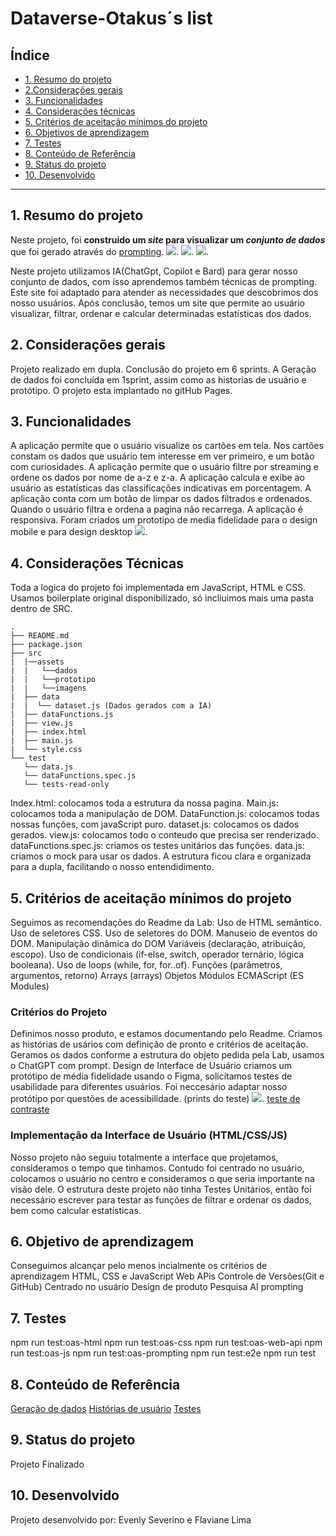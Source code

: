 # Dataverse-Otakus´s list

## Índice

* [1. Resumo do projeto](#1-resumo-do-projeto)
* [2.Considerações gerais](#2-considerações-gerais)
* [3. Funcionalidades](#3-funcionalidades)
* [4. Considerações técnicas](#4-considerações-técnicas)
* [5. Critérios de aceitação mínimos do projeto](#5-critérios-de-aceitação-mínimos-do-projeto)
* [6. Objetivos de aprendizagem](#6-objetivos-de-aprendizagem)
* [7. Testes](#7-testes)
* [8. Conteúdo de Referência](#8-conteúdo-de-referência)
* [9. Status do projeto](#status-do-projeto)
* [10. Desenvolvido](#desenvolvido)
***



## 1. Resumo do projeto

Neste projeto, foi **construido um _site_ para visualizar um
_conjunto de dados_** que foi gerado através do [prompting](https://chat.openai.com/share/fcb50355-1a5e-4b1c-8877-dca5a272149d).
![](src/assets/dados/dados_1.png).
![](src/assets/dados/dados_2.png).
![](src/assets/dados/dados_3.png).

Neste projeto utilizamos IA(ChatGpt, Copilot e Bard) para gerar nosso conjunto de dados, com isso aprendemos também técnicas de prompting.
Este site foi adaptado para atender as necessidades que descobrimos dos nosso usuários.
Após conclusão, temos um site que permite ao usuário visualizar, filtrar, ordenar e calcular determinadas estatísticas dos dados.

## 2. Considerações gerais

Projeto realizado em dupla.
Conclusão do projeto em 6 sprints.
A Geração de dados foi concluída em 1sprint, assim como as historias de usuário e protótipo.
O projeto esta implantado no gitHub Pages.


## 3. Funcionalidades

A aplicação permite que o usuário visualize os cartões em tela. Nos cartões constam os dados que usuário tem interesse em ver primeiro, e um botão com curiosidades.
A aplicação permite que o usuário filtre por streaming e ordene os dados por nome de a-z e z-a.
A aplicação calcula e exibe ao usuário as estatísticas das classificações indicativas em porcentagem.
A aplicação conta com um botão de limpar os dados filtrados e ordenados.
Quando o usuário filtra e ordena a pagina não recarrega.
A aplicação é responsiva.
Foram criados um prototipo de media fidelidade para o design mobile e para design desktop
![](src/assets/prototipo/Dataverseotakus'list%20(2).png).


## 4. Considerações Técnicas

Toda a logica do projeto foi implementada em JavaScript, HTML e CSS.
Usamos boilerplate original disponibilizado, só incliuimos mais uma pasta dentro de SRC.

```text
.
├── README.md
├── package.json
├── src
|  |──assets
|  |   └──dados
|  |   └──prototipo
|  |   └──imagens
|  ├── data 
|  |  └── dataset.js (Dados gerados com a IA)
|  ├── dataFunctions.js
|  ├── view.js
|  ├── index.html
|  ├── main.js
|  └── style.css
└── test
   └── data.js
   └── dataFunctions.spec.js
   └── tests-read-only
```

Index.html: colocamos toda a estrutura da nossa pagina.
Main.js: colocamos toda a manipulação de DOM.
DataFunction.js: colocamos todas nossas funções, com javaScript puro.
dataset.js: colocamos os dados gerados.
view.js: colocamos todo o conteudo que precisa ser renderizado.
dataFunctions.spec.js: criamos os testes unitários das funções.
data.js: criamos o mock para usar os dados.
A estrutura ficou clara e organizada para a dupla, facilitando o nosso entendidimento.

## 5. Critérios de aceitação mínimos do projeto

Seguimos as recomendações do Readme da Lab:
Uso de HTML semântico.
Uso de seletores CSS.
Uso de seletores do DOM.
Manuseio de eventos do DOM.
Manipulação dinâmica do DOM
Variáveis (declaração, atribuição, escopo).
Uso de condicionais (if-else, switch, operador ternário, lógica booleana).
Uso de loops (while, for, for..of).
Funções (parâmetros, argumentos, retorno)
Arrays (arrays)
Objetos
Módulos ECMAScript (ES Modules)

### Critérios do Projeto
Definimos nosso produto, e estamos documentando pelo Readme.
Criamos as histórias de usários com definição de pronto e critérios de aceitação.
Geramos os dados conforme a estrutura do objeto pedida pela Lab, usamos o ChatGPT com prompt.
Design de Interface de Usuário criamos um protótipo de média fidelidade usando o Figma, solicitamos testes de usabilidade para diferentes usuários. Foi neccesário adaptar nosso protótipo por questões de acessibilidade.
(prints do teste)
![](src/assets/prototipo/testecontraste.png).
 [teste de contraste](https://trello.com/1/cards/659846fe5a6556bae6296b7e/attachments/65a0614f59955a0310c1c3a1/download/testecontraste)

### Implementação da Interface de Usuário (HTML/CSS/JS)
Nosso projeto não seguiu totalmente a interface que projetamos, consideramos o tempo que tinhamos. Contudo foi centrado no usuário, colocamos o usuário no centro e consideramos o que seria importante na visão dele.
O estrutura deste projeto não tinha Testes Unitários, então foi necessário escrever para testar as funções de filtrar e ordenar os dados, bem como calcular estatísticas.

## 6. Objetivo de aprendizagem

Conseguimos alcançar pelo menos incialmente os critérios de aprendizagem
HTML, CSS e JavaScript
Web APis
Controle de Versões(Git e GitHub)
Centrado no usuário
Design de produto
Pesquisa
AI prompting

## 7. Testes

npm run test:oas-html
npm run test:oas-css
npm run test:oas-web-api
npm run test:oas-js
npm run test:oas-prompting
npm run test:e2e
npm run test

## 8. Conteúdo de Referência

[Geração de dados](https://recursivos.com/html/microdatos/)
[Histórias de usuário](https://cwi.com.br/blog/como-escrever-boas-historias-de-usuarios/)
[Testes](https://gabrieluizramos.com.br/anatomia-de-um-teste-em-javascript)

## 9. Status do projeto

Projeto Finalizado

## 10. Desenvolvido

Projeto desenvolvido por: Evenly Severino  e Flaviane Lima


